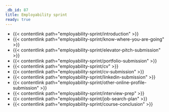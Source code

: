 ```yaml
---
_db_id: 87
title: Employability sprint
ready: true
---
```



- {{< contentlink path="employability-sprint/introduction" >}}
- {{< contentlink path="employability-sprint/know-where-you-are-going" >}}
- {{< contentlink path="employability-sprint/elevator-pitch-submission" >}}
- {{< contentlink path="employability-sprint/portfolio-submission" >}}
- {{< contentlink path="employability-sprint/cv" >}}
- {{< contentlink path="employability-sprint/cv-submission" >}}
- {{< contentlink path="employability-sprint/linkedin-submission" >}}
- {{< contentlink path="employability-sprint/other-online-profile-submission" >}}
- {{< contentlink path="employability-sprint/interview-prep" >}}
- {{< contentlink path="employability-sprint/job-search-plan" >}}
- {{< contentlink path="employability-sprint/course-conclusion" >}}